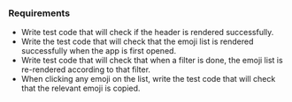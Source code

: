 ### Requirements

* Write test code that will check if the header is rendered successfully.
* Write the test code that will check that the emoji list is rendered successfully when the app is first opened.
* Write test code that will check that when a filter is done, the emoji list is re-rendered according to that filter.
* When clicking any emoji on the list, write the test code that will check that the relevant emoji is copied.